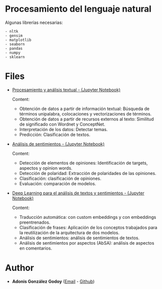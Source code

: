# Procesamiento del lenguaje natural

Algunas librerías necesarias:

	- nltk
	- gensim
	- matplotlib
	- seaborn
	- pandas
	- numpy
	- sklearn
	
	
# Files

- [Procesamiento y análisis textual -  (Jupyter Notebook)](nbs/procesamiento.ipynb)

	Content:
	
    - Obtención de datos a partir de información textual: Búsqueda de términos unipalabra, colocaciones y vectorizaciones de términos.
    - Obtención de datos a partir de recursos externos al texto: Similitud de significado con Wordnet y ConceptNet.
    - Interpretación de los datos: Detectar temas.
    - Predicción: Clasificación de textos.
	
- [Análisis de sentimientos -  (Jupyter Notebook)](nbs/analysis_sent.ipynb)

	Content:
	
    - Detección de elementos de opiniones: Identificación de targets, aspectos y opinion words.
    - Detección de polaridad: Extracción de polaridades de las opiniones.
    - Clasificación: clasificación de opiniones.
    - Evaluación: comparación de modelos.
	
- [Deep Learning para el análisis de textos y sentimientos - (Jupyter Notebook)](nbs/deep_learning_nlp.ipynb)

	Content:

    - Traducción automática: con custom embeddings y con embeddings preentrenados.
    - Clasificación de frases: Aplicación de los conceptos trabajados para la reutilización de la arquitectura de dos modelos.
    - Análisis de sentimientos: análisis de sentimientos de textos.
    - Análisis de sentimientos por aspectos (AbSA): análisis de aspectos en comentarios.



# Author


* **Adonis González Godoy** ([Email](adions025@gmail.com) - [Github](https://github.com/adions025))